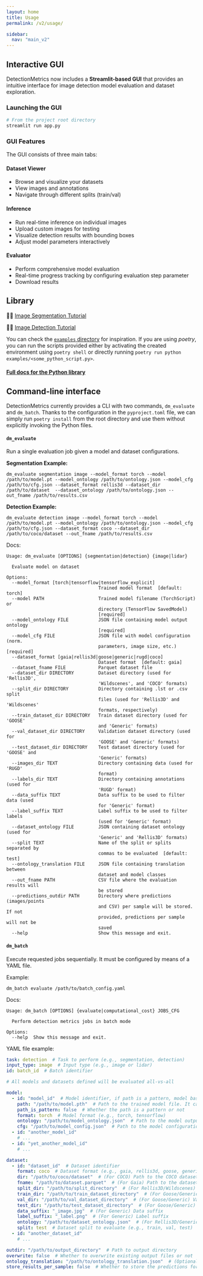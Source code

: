 ```yaml
---
layout: home
title: Usage
permalink: /v2/usage/

sidebar:
  nav: "main_v2"
---
```


## Interactive GUI
DetectionMetrics now includes a **Streamlit-based GUI** that provides an intuitive interface for image detection model evaluation and dataset exploration.

### Launching the GUI
```bash
# From the project root directory
streamlit run app.py
```

### GUI Features
The GUI consists of three main tabs:

#### Dataset Viewer
- Browse and visualize your datasets
- View images and annotations
- Navigate through different splits (train/val)

#### Inference
- Run real-time inference on individual images
- Upload custom images for testing
- Visualize detection results with bounding boxes
- Adjust model parameters interactively

#### Evaluator
- Perform comprehensive model evaluation
- Real-time progress tracking by configuring evaluation step parameter
- Download results

## Library
🧑‍🏫️ [Image Segmentation Tutorial](https://github.com/JdeRobot/DetectionMetrics/blob/master/examples/tutorial_image_segmentation.ipynb)

🧑‍🏫️ [Image Detection Tutorial](https://github.com/JdeRobot/DetectionMetrics/blob/master/examples/tutorial_image_detection.ipynb)

You can check the [`examples` directory](https://github.com/JdeRobot/DetectionMetrics/tree/master/examples) for inspiration. If you are using *poetry*, you can run the scripts provided either by activating the created environment using `poetry shell` or directly running `poetry run python examples/<some_python_script.py>`.

#### [Full docs for the Python library](https://jderobot.github.io/DetectionMetrics/py_docs/_build/html/index.html)

## Command-line interface
DetectionMetrics currently provides a CLI with two commands, `dm_evaluate` and `dm_batch`. Thanks to the configuration in the `pyproject.toml` file, we can simply run `poetry install` from the root directory and use them without explicitly invoking the Python files.

#### `dm_evaluate`
Run a single evaluation job given a model and dataset configurations.

**Segmentation Example:**
```shell
dm_evaluate segmentation image --model_format torch --model /path/to/model.pt --model_ontology /path/to/ontology.json --model_cfg /path/to/cfg.json --dataset_format rellis3d --dataset_dir /path/to/dataset  --dataset_ontology /path/to/ontology.json --out_fname /path/to/results.csv
```

**Detection Example:**
```shell
dm_evaluate detection image --model_format torch --model /path/to/model.pt --model_ontology /path/to/ontology.json --model_cfg /path/to/cfg.json --dataset_format coco --dataset_dir /path/to/coco/dataset --out_fname /path/to/results.csv
```

Docs:
```shell
Usage: dm_evaluate [OPTIONS] {segmentation|detection} {image|lidar}

  Evaluate model on dataset

Options:
  --model_format [torch|tensorflow|tensorflow_explicit]
                                  Trained model format  [default: torch]
  --model PATH                    Trained model filename (TorchScript) or
                                  directory (TensorFlow SavedModel)
                                  [required]
  --model_ontology FILE           JSON file containing model output ontology
                                  [required]
  --model_cfg FILE                JSON file with model configuration (norm.
                                  parameters, image size, etc.)  [required]
  --dataset_format [gaia|rellis3d|goose|generic|rugd|coco]
                                  Dataset format  [default: gaia]
  --dataset_fname FILE            Parquet dataset file
  --dataset_dir DIRECTORY         Dataset directory (used for 'Rellis3D',
                                  'Wildscenes', and 'COCO' formats)
  --split_dir DIRECTORY           Directory containing .lst or .csv split
                                  files (used for 'Rellis3D' and 'Wildscenes'
                                  formats, respectively)
  --train_dataset_dir DIRECTORY   Train dataset directory (used for 'GOOSE'
                                  and 'Generic' formats)
  --val_dataset_dir DIRECTORY     Validation dataset directory (used for
                                  'GOOSE' and 'Generic' formats)
  --test_dataset_dir DIRECTORY    Test dataset directory (used for 'GOOSE' and
                                  'Generic' formats)
  --images_dir TEXT               Directory containing data (used for 'RUGD'
                                  format)
  --labels_dir TEXT               Directory containing annotations (used for
                                  'RUGD' format)
  --data_suffix TEXT              Data suffix to be used to filter data (used
                                  for 'Generic' format)
  --label_suffix TEXT             Label suffix to be used to filter labels
                                  (used for 'Generic' format)
  --dataset_ontology FILE         JSON containing dataset ontology (used for
                                  'Generic' and 'Rellis3D' formats)
  --split TEXT                    Name of the split or splits separated by
                                  commas to be evaluated  [default: test]
  --ontology_translation FILE     JSON file containing translation between
                                  dataset and model classes
  --out_fname PATH                CSV file where the evaluation results will
                                  be stored
  --predictions_outdir PATH       Directory where predictions (images/points
                                  and CSV) per sample will be stored. If not
                                  provided, predictions per sample will not be
                                  saved
  --help                          Show this message and exit.
```

#### `dm_batch`
Execute requested jobs sequentially. It must be configured by means of a YAML file.

Example:
```shell
dm_batch evaluate /path/to/batch_config.yaml
```

Docs:
```shell
Usage: dm_batch [OPTIONS] {evaluate|computational_cost} JOBS_CFG

  Perform detection metrics jobs in batch mode

Options:
  --help  Show this message and exit.
```

YAML file example:
```yaml
task: detection  # Task to perform (e.g., segmentation, detection)
input_type: image  # Input type (e.g., image or lidar)
id: batch_id  # Batch identifier

# All models and datasets defined will be evaluated all-vs-all

model:
  - id: "model_id"  # Model identifier, if path is a pattern, model basename will be added as suffix
    path: "/path/to/model.pth"  # Path to the trained model file. It can be a pattern to match multiple model files (which will be evaluated independently)
    path_is_pattern: false  # Whether the path is a pattern or not
    format: torch  # Model format (e.g., torch, tensorflow)
    ontology: "/path/to/model_ontology.json"  # Path to the model output ontology JSON
    cfg: "/path/to/model_config.json"  # Path to the model configuration JSON
  - id: "another_model_id"
    # ...
  - id: "yet_another_model_id"
    # ...

dataset:
  - id: "dataset_id"  # Dataset identifier
    format: coco  # Dataset format (e.g., gaia, rellis3d, goose, generic, coco)
    dir: "/path/to/coco/dataset"  # (For COCO) Path to the COCO dataset directory
    fname: "/path/to/dataset.parquet"  # (For Gaia) Path to the dataset Parquet file
    split_dir: "/path/to/split_directory"  # (For Rellis3D/Wildscenes) Path to the directory containing split files
    train_dir: "/path/to/train_dataset_directory"  # (For Goose/Generic) Train directory
    val_dir: "/path/to/val_dataset_directory"  # (For Goose/Generic) Validation directory
    test_dir: "/path/to/test_dataset_directory"  # (For Goose/Generic) Test directory
    data_suffix: "_image.jpg"  # (For Generic) Data suffix
    label_suffix: "_label.png"  # (For Generic) Label suffix
    ontology: "/path/to/dataset_ontology.json"  # (For Rellis3D/Generic) Path to dataset ontology
    split: test  # Dataset split to evaluate (e.g., train, val, test)
  - id: "another_dataset_id"
    # ...

outdir: "/path/to/output_directory"  # Path to output directory
overwrite: false  # Whether to overwrite existing output files or not
ontology_translation: "/path/to/ontology_translation.json"  # (Optional)
store_results_per_sample: false  # Whether to store the predictions for each sample
```